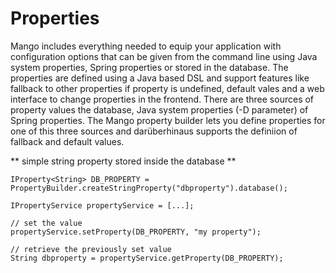 # Properties

Mango includes everything needed to equip your application with configuration options that can be given from the command line using Java system properties, Spring properties or stored in the database.
The properties are defined using a Java based DSL and support features like fallback to other properties if property is undefined, default vales and a web interface to change properties in the frontend.
There are three sources of property values the database, Java system properties (-D parameter) of Spring properties. The Mango property builder lets you define properties for one of this three sources and darüberhinaus supports the definiion of fallback and default values.

** simple string property stored inside the database **
```
IProperty<String> DB_PROPERTY = PropertyBuilder.createStringProperty("dbproperty").database();

IPropertyService propertyService = [...];

// set the value
propertyService.setProperty(DB_PROPERTY, "my property");

// retrieve the previously set value
String dbproperty = propertyService.getProperty(DB_PROPERTY);

```